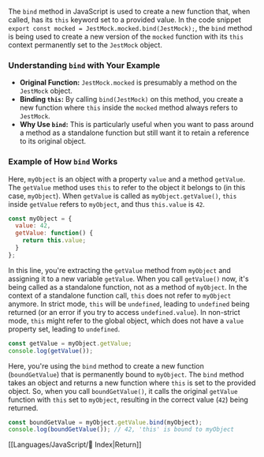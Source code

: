 The `bind` method in JavaScript is used to create a new function that, when called, has its `this` keyword set to a provided value. In the code snippet `export const mocked = JestMock.mocked.bind(JestMock);`, the `bind` method is being used to create a new version of the `mocked` function with its `this` context permanently set to the `JestMock` object.

### Understanding `bind` with Your Example

- **Original Function:** `JestMock.mocked` is presumably a method on the `JestMock` object.
- **Binding `this`:** By calling `bind(JestMock)` on this method, you create a new function where `this` inside the `mocked` method always refers to `JestMock`.
- **Why Use `bind`:** This is particularly useful when you want to pass around a method as a standalone function but still want it to retain a reference to its original object.

### Example of How `bind` Works

Here, `myObject` is an object with a property `value` and a method `getValue`. The `getValue` method uses `this` to refer to the object it belongs to (in this case, `myObject`). When `getValue` is called as `myObject.getValue()`, `this` inside `getValue` refers to `myObject`, and thus `this.value` is `42`.

```javascript
const myObject = {
  value: 42,
  getValue: function() {
    return this.value;
  }
};
```

In this line, you're extracting the `getValue` method from `myObject` and assigning it to a new variable `getValue`. When you call `getValue()` now, it's being called as a standalone function, not as a method of `myObject`. In the context of a standalone function call, `this` does not refer to `myObject` anymore. In strict mode, `this` will be `undefined`, leading to `undefined` being returned (or an error if you try to access `undefined.value`). In non-strict mode, `this` might refer to the global object, which does not have a `value` property set, leading to `undefined`.

```js
const getValue = myObject.getValue;
console.log(getValue());
```

Here, you're using the `bind` method to create a new function (`boundGetValue`) that is permanently bound to `myObject`. The `bind` method takes an object and returns a new function where `this` is set to the provided object. So, when you call `boundGetValue()`, it calls the original `getValue` function with `this` set to `myObject`, resulting in the correct value (`42`) being returned.

```js
const boundGetValue = myObject.getValue.bind(myObject);
console.log(boundGetValue()); // 42, 'this' is bound to myObject
```

[[Languages/JavaScript/📌 Index|Return]]
